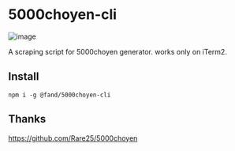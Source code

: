 # 5000choyen-cli

![image](https://user-images.githubusercontent.com/1403842/27635992-56e67ea6-5c44-11e7-8308-f6d5423c6787.png)

A scraping script for 5000choyen generator.
works only on iTerm2.

## Install

```
npm i -g @fand/5000choyen-cli
```

## Thanks

https://github.com/Rare25/5000choyen
